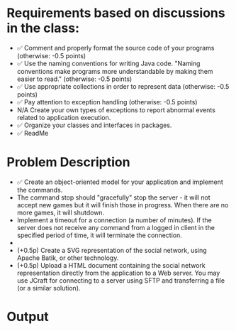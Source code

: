 # Requirements based on discussions in the class:

- ✅ Comment and properly format the source code of your programs (otherwise: -0.5 points)
- ✅ Use the naming conventions for writing Java code. "Naming conventions make programs more understandable by making them
  easier to read." (otherwise: -0.5 points)
- ✅ Use appropriate collections in order to represent data (otherwise: -0.5 points)
- ✅  Pay attention to exception handling (otherwise: -0.5 points)
- N/A Create your own types of exceptions to report abnormal events related to application execution.
- ✅ Organize your classes and interfaces in packages.
- ✅ ReadMe

# Problem Description

- ✅ Create an object-oriented model for your application and implement the commands.
- The command stop should "gracefully" stop the server - it will not accept new games but it will finish those in progress. When there are no more games, it will shutdown.
- Implement a timeout for a connection (a number of minutes). If the server does not receive any command from a logged in client in the specified period of time, it will terminate the connection.
- 
- (+0.5p) Create a SVG representation of the social network, using Apache Batik, or other technology.
- (+0.5p) Upload a HTML document containing the social network representation directly from the application to a Web server. You may use JCraft for connecting to a server using SFTP and transferring a file (or a similar solution).

# Output
